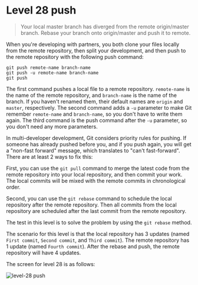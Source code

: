 
# Level 28 push

> Your local master branch has diverged from the remote origin/master branch. Rebase your branch onto origin/master and push it to remote.

When you're developing with partners, you both clone your files locally from the remote repository, then split your development, and then push to the remote repository with the following push command:

```shell
git push remote-name branch-name
git push -u remote-name branch-name
git push
```

The first command pushes a local file to a remote repository. `remote-name` is the name of the remote repository, and `branch-name` is the name of the branch. If you haven't renamed them, their default names are `origin` and `master`, respectively. The second command adds a `-u` parameter to make Git remember `remote-name` and `branch-name`, so you don't have to write them again. The third command is the push command after the `-u` parameter, so you don't need any more parameters.

In multi-developer development, Git considers priority rules for pushing. If someone has already pushed before you, and if you push again, you will get a "non-fast forward" message, which translates to "can't fast-forward". There are at least 2 ways to fix this:

First, you can use the `git pull` command to merge the latest code from the remote repository into your local repository, and then commit your work. The local commits will be mixed with the remote commits in chronological order.

Second, you can use the `git rebase` command to schedule the local repository after the remote repository. Then all commits from the local repository are scheduled after the last commit from the remote repository.

The test in this level is to solve the problem by using the `git rebase` method.

The scenario for this level is that the local repository has 3 updates (named `First commit`, `Second commit`, and `Third commit`). The remote repository has 1 update (named `Fourth commit`). After the rebase and push, the remote repository will have 4 updates.

The screen for level 28 is as follows:

![level-28 push](images/level-28-push.png)
